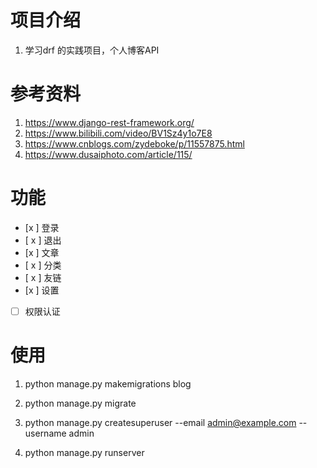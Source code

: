 # 项目介绍
1. 学习drf 的实践项目，个人博客API

# 参考资料
1. https://www.django-rest-framework.org/
2. https://www.bilibili.com/video/BV1Sz4y1o7E8
3. https://www.cnblogs.com/zydeboke/p/11557875.html
4. https://www.dusaiphoto.com/article/115/

# 功能
- [x ] 登录
- [ x ] 退出
- [x  ] 文章
- [ x ] 分类
- [ x ] 友链
- [x  ] 设置
- [ ] 权限认证

# 使用
1. python manage.py makemigrations blog
2. python manage.py migrate

3. python manage.py createsuperuser --email admin@example.com --username admin

4. python manage.py runserver

